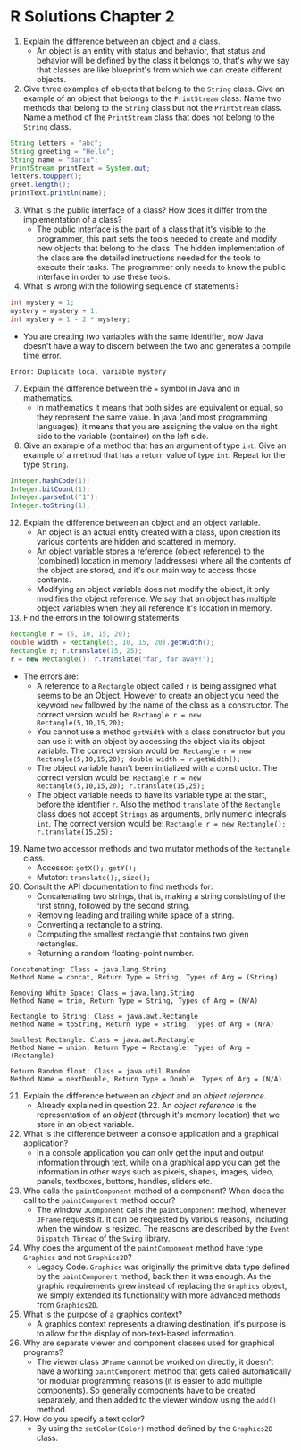 
# R Solutions Chapter 2

1. Explain the difference between an object and a class.
	* An object is an entity with status and behavior, that status and behavior will be defined by the class it belongs to, that's why we say that classes are like blueprint's from which we can create different objects.
2. Give three examples of objects that belong to the `String` class. Give an example of an object that belongs to the `PrintStream` class. Name two methods that belong to the `String` class but not the `PrintStream` class. Name a method of the `PrintStream` class that does not belong to the `String` class.

```java
String letters = "abc";
String greeting = "Hello";
String name = "dario";
PrintStream printText = System.out;
letters.toUpper();
greet.length();
printText.println(name);
```

3. What is the public interface of a class? How does it differ from the implementation of a class?
	* The public interface is the part of a class that it's visible to the programmer, this part sets the tools needed to create and modify new objects that belong to the class. The hidden implementation of the class are the detailed instructions needed for the tools to execute their tasks. The programmer only needs to know the public interface in order to use these tools.
6. What is wrong with the following sequence of statements?

```java
int mystery = 1;
mystery = mystery + 1;
int mystery = 1 - 2 * mystery;
```

* You are creating two variables with the same identifier, now Java doesn't have a way to discern between the two and generates a compile time error.

```
Error: Duplicate local variable mystery
```

7. Explain the difference between the `=` symbol in Java and in mathematics.
	* In mathematics it means that both sides are equivalent or equal, so they represent the same value. In java (and most programming languages), it means that you are assigning the value on the right side to the variable (container) on the left side.
8. Give an example of a method that has an argument of type `int`. Give an example of a method that has a return value of type `int`. Repeat for the type `String`.

```java
Integer.hashCode(1);  
Integer.bitCount(1); 
Integer.parseInt("1"); 
Integer.toString(1);
```

12. Explain the difference between an object and an object variable.
	* An object is an actual entity created with a class, upon creation its various contents are hidden and scattered in memory. 
	* An object variable stores a reference (object reference) to the (combined) location in memory (addresses) where all the contents of the object are stored, and it's our main way to access those contents. 
	* Modifying an object variable does not modify the object, it only modifies the object reference. We say that an object has multiple object variables when they all reference it's location in memory.
18. Find the errors in the following statements:

```java
Rectangle r = (5, 10, 15, 20);
double width = Rectangle(5, 10, 15, 20).getWidth();
Rectangle r; r.translate(15, 25);
r = new Rectangle(); r.translate("far, far away!");
```

* The errors are:
	* A reference to a `Rectangle` object called `r` is being assigned what seems to be an Object. However to create an object you need the keyword `new` fallowed by the name of the class as a constructor. The correct version would be: `Rectangle r = new Rectangle(5,10,15,20);`
	* You cannot use a method `getWidth` with a class constructor but you can use it with an object by accessing the object via its object variable. The correct version would be: `Rectangle r = new Rectangle(5,10,15,20); double width = r.getWidth();`
	* The object variable hasn't been initialized with a constructor. The correct version would be: `Rectangle r = new Rectangle(5,10,15,20); r.translate(15,25);`
	* The object variable needs to have its variable type at the start, before the identifier `r`. Also the method `translate` of the `Rectangle` class does not accept `Strings` as arguments, only numeric integrals `int`. The correct version would be: `Rectangle r = new Rectangle(); r.translate(15,25);`
19. Name two accessor methods and two mutator methods of the `Rectangle` class.
	* Accessor: `getX();`, `getY();`
	* Mutator: `translate();`, `size();`
20. Consult the API documentation to find methods for:
	* Concatenating two strings, that is, making a string consisting of the first string, followed by the second string.
	* Removing leading and trailing white space of a string.
	* Converting a rectangle to a string.
	* Computing the smallest rectangle that contains two given rectangles.
	* Returning a random floating-point number.

```
Concatenating: Class = java.lang.String
Method Name = concat, Return Type = String, Types of Arg = (String)

Removing White Space: Class = java.lang.String
Method Name = trim, Return Type = String, Types of Arg = (N/A)

Rectangle to String: Class = java.awt.Rectangle
Method Name = toString, Return Type = String, Types of Arg = (N/A)

Smallest Rectangle: Class = java.awt.Rectangle
Method Name = union, Return Type = Rectangle, Types of Arg = (Rectangle)

Return Random float: Class = java.util.Random
Method Name = nextDouble, Return Type = Double, Types of Arg = (N/A)
```

21. Explain the difference between an *object* and an *object reference*.
	* Already explained in question 22. An *object reference* is the representation of an *object* (through it's memory location) that we store in an object variable.
22. What is the difference between a console application and a graphical application?
	* In a console application you can only get the input and output information through text, while on a graphical app you can get the information in other ways such as pixels, shapes, images, video, panels, textboxes, buttons, handles, sliders etc.
23. Who calls the `paintComponent` method of a component? When does the call to the `paintComponent` method occur?
	* The window `JComponent` calls the `paintComponent` method, whenever `JFrame` requests it. It can be requested by various reasons, including when the window is resized. The reasons are described by the `Event Dispatch Thread` of the `Swing` library.
24. Why does the argument of the `paintComponent` method have type `Graphics` and not `Graphics2D`?
	* Legacy Code. `Graphics` was originally the primitive data type defined by the `paintComponent` method, back then it was enough. As the graphic requirements grew instead of replacing the `Graphics` object, we simply extended its functionality with more advanced methods from  `Graphics2D`.
25. What is the purpose of a graphics context?
	* A graphics context represents a drawing destination, it's purpose is to allow for the display of non-text-based information.
26. Why are separate viewer and component classes used for graphical programs?
	* The viewer class `JFrame` cannot be worked on directly, it doesn't have a working `paintComponent` method that gets called automatically for modular programming reasons (it is easier to add multiple components). So generally components have to be created separately, and then added to the viewer window using the `add()` method.
27. How do you specify a text color?
	* By using the `setColor(Color)` method defined by the `Graphics2D` class.








